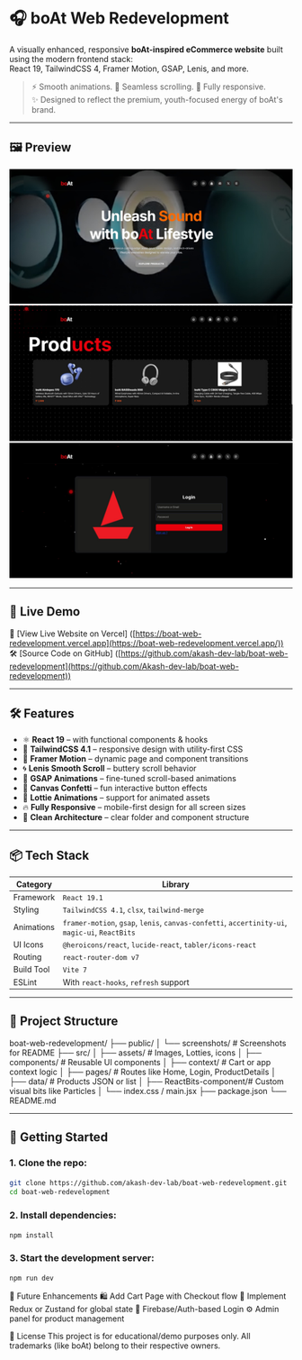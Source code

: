 # 🎧 boAt Web Redevelopment

A visually enhanced, responsive **boAt-inspired eCommerce website** built using the modern frontend stack:  
React 19, TailwindCSS 4, Framer Motion, GSAP, Lenis, and more.

> ⚡️ Smooth animations. 🔄 Seamless scrolling. 📱 Fully responsive.  
> ✨ Designed to reflect the premium, youth-focused energy of boAt's brand.

---

## 🖼️ Preview

![boAt Home UI](./public/HomePage.jpg)
![boAt Product Details](./public/ProductsPage.jpg)
![boAt Login Page](./public/LoginPage.jpg)

---

## 🔗 Live Demo

🚀 [View Live Website on Vercel] ([https://boat-web-redevelopment.vercel.app](https://boat-web-redevelopment.vercel.app/))  
🛠️ [Source Code on GitHub] ([https://github.com/akash-dev-lab/boat-web-redevelopment](https://github.com/Akash-dev-lab/boat-web-redevelopment))

---

## 🛠️ Features

- ⚛️ **React 19** – with functional components & hooks
- 🎨 **TailwindCSS 4.1** – responsive design with utility-first CSS
- 💨 **Framer Motion** – dynamic page and component transitions
- 🌀 **Lenis Smooth Scroll** – buttery scroll behavior
- 🎯 **GSAP Animations** – fine-tuned scroll-based animations
- 🎉 **Canvas Confetti** – fun interactive button effects
- 🎥 **Lottie Animations** – support for animated assets
- 🔥 **Fully Responsive** – mobile-first design for all screen sizes
- 🧠 **Clean Architecture** – clear folder and component structure

---

## 📦 Tech Stack

| Category       | Library |
|----------------|---------|
| Framework      | `React 19.1` |
| Styling        | `TailwindCSS 4.1`, `clsx`, `tailwind-merge` |
| Animations     | `framer-motion`, `gsap`, `lenis`, `canvas-confetti`, `accertinity-ui`, `magic-ui`, `ReactBits` |
| UI Icons       | `@heroicons/react`, `lucide-react`, `tabler/icons-react` |
| Routing        | `react-router-dom v7` |
| Build Tool     | `Vite 7` |
| ESLint         | With `react-hooks`, `refresh` support |

---

## 📁 Project Structure

boat-web-redevelopment/
├── public/
│ └── screenshots/ # Screenshots for README
├── src/
│ ├── assets/ # Images, Lotties, icons
│ ├── components/ # Reusable UI components
│ ├── context/ # Cart or app context logic
│ ├── pages/ # Routes like Home, Login, ProductDetails
│ ├── data/ # Products JSON or list
│ ├── ReactBits-component/# Custom visual bits like Particles
│ └── index.css / main.jsx
├── package.json
└── README.md



---

## 🧪 Getting Started

### 1. Clone the repo:
```bash
git clone https://github.com/akash-dev-lab/boat-web-redevelopment.git
cd boat-web-redevelopment
```

### 2. Install dependencies:
```bash
npm install
```

### 3. Start the development server:
```bash
npm run dev
```

📌 Future Enhancements
🛍️ Add Cart Page with Checkout flow
🧠 Implement Redux or Zustand for global state
🔐 Firebase/Auth-based Login
⚙️ Admin panel for product management

📜 License
This project is for educational/demo purposes only.
All trademarks (like boAt) belong to their respective owners.

